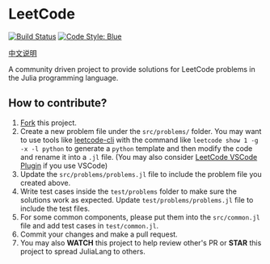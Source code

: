 # LeetCode

[![Build Status](https://travis-ci.com/JuliaCN/LeetCode.jl.svg?branch=master)](https://travis-ci.com/JuliaCN/LeetCode.jl) [![Code Style: Blue](https://img.shields.io/badge/code%20style-blue-4495d1.svg)](https://github.com/invenia/BlueStyle)


[中文说明](README-zh-cn.md)

A community driven project to provide solutions for LeetCode problems in the Julia programming language.

## How to contribute?

1. [Fork](https://guides.github.com/activities/forking/) this project.
1. Create a new problem file under the `src/problems/` folder. You may want to use tools like [leetcode-cli](https://github.com/skygragon/leetcode-cli) with the command like `leetcode show 1 -g -x -l python` to generate a `python` template and then modify the code and rename it into a `.jl` file. (You may also consider [LeetCode VSCode Plugin](https://marketplace.visualstudio.com/items?itemName=LeetCode.vscode-leetcode) if you use VSCode)
1. Update the `src/problems/problems.jl` file to include the problem file you created above.
1. Write test cases inside the `test/problems` folder to make sure the solutions work as expected. Update `test/problems/problems.jl` file to include the test files.
1. For some common components, please put them into the `src/common.jl` file and add test cases in `test/common.jl`.
1. Commit your changes and make a pull request.
1. You may also **WATCH** this project to help review other's PR or **STAR** this project to spread JuliaLang to others.
